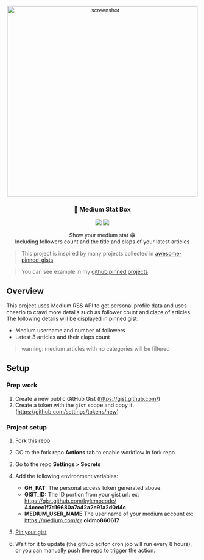 <p align="center">
   <img src="https://i.imgur.com/SNyY96b.png" alt="screenshot" width="500">
  <h3 align="center">📌 Medium Stat Box</h3>
</p>

<p align="center">
   <img src="https://img.shields.io/badge/language-typescript-blue?style"/>
   <img src="https://img.shields.io/github/stars/kylemocode/medium-stat-box"/>
</p>
<p align="center">
   Show your medium stat 😁
   <br/>
   Including followers count and the title and claps of your latest articles
</p>

> This project is inspired by many projects collected in [awesome-pinned-gists](https://github.com/matchai/awesome-pinned-gists)

> You can see example in my [github pinned projects](https://github.com/kylemocode)

## Overview
This project uses Medium RSS API to get personal profile data and uses cheerio to crawl more details such as follower count and claps of articles. The following details will be displayed in pinned gist:
- Medium username and number of followers
- Latest 3 articles and their claps count

> warning: medium articles with no categories will be filtered

## Setup

### Prep work
1. Create a new public GitHub Gist (https://gist.github.com/)
2. Create a token with the `gist` scope and copy it. (https://github.com/settings/tokens/new)

### Project setup

1. Fork this repo
2. GO to the fork repo **Actions** tab to enable workflow in fork repo
3. Go to the repo **Settings > Secrets**
4. Add the following environment variables:
   - **GH_PAT:** The personal access token generated above.
   - **GIST_ID:** The ID portion from your gist url:
    ex: https://gist.github.com/kylemocode/ **44ccec1f7d16680a7a42a2e91a2d0d4c**
   - **MEDIUM_USER_NAME** The user name of your medium account
    ex: https://medium.com/@ **oldmo860617** 

5. [Pin your gist](https://docs.github.com/en/github/setting-up-and-managing-your-github-profile/pinning-items-to-your-profile)
6. Wait for it to update (the github aciton cron job will run every 8 hours), or you can manually push the repo to trigger the action.